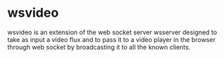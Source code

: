 
# wsvideo

wsvideo is an extension of the web socket server wsserver designed to take as input a video flux and to pass it to a video player in the browser through web socket by broadcasting it to all the known clients.
